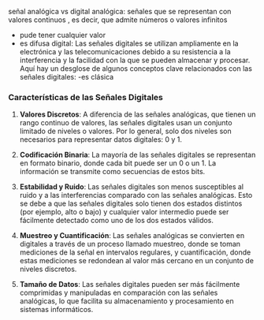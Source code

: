 señal analógica vs digital
analógica: señales que se representan con valores continuos , es decir, que admite números o valores infinitos 
- pude tener cualquier valor
- es difusa
digital: Las señales digitales se utilizan ampliamente en la electrónica y las telecomunicaciones debido a su resistencia a la interferencia y la facilidad con la que se pueden almacenar y procesar. Aquí hay un desglose de algunos conceptos clave relacionados con las señales digitales:
  -es clásica
### Características de las Señales Digitales

1. **Valores Discretos**: A diferencia de las señales analógicas, que tienen un rango continuo de valores, las señales digitales usan un conjunto limitado de niveles o valores. Por lo general, solo dos niveles son necesarios para representar datos digitales: 0 y 1.
    
2. **Codificación Binaria**: La mayoría de las señales digitales se representan en formato binario, donde cada bit puede ser un 0 o un 1. La información se transmite como secuencias de estos bits.
    
3. **Estabilidad y Ruido**: Las señales digitales son menos susceptibles al ruido y a las interferencias comparado con las señales analógicas. Esto se debe a que las señales digitales solo tienen dos estados distintos (por ejemplo, alto o bajo) y cualquier valor intermedio puede ser fácilmente detectado como uno de los dos estados válidos.
    
4. **Muestreo y Cuantificación**: Las señales analógicas se convierten en digitales a través de un proceso llamado muestreo, donde se toman mediciones de la señal en intervalos regulares, y cuantificación, donde estas mediciones se redondean al valor más cercano en un conjunto de niveles discretos.
    
5. **Tamaño de Datos**: Las señales digitales pueden ser más fácilmente comprimidas y manipuladas en comparación con las señales analógicas, lo que facilita su almacenamiento y procesamiento en sistemas informáticos.